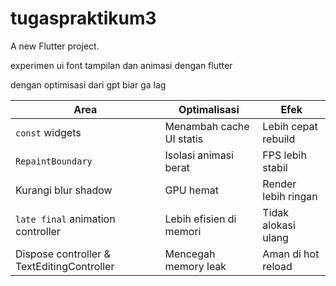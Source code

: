 # tugaspraktikum3

A new Flutter project.

experimen ui font tampilan dan animasi dengan flutter

dengan optimisasi dari gpt biar ga lag

| Area                                       | Optimalisasi             | Efek                |
| ------------------------------------------ | ------------------------ | ------------------- |
| `const` widgets                            | Menambah cache UI statis | Lebih cepat rebuild |
| `RepaintBoundary`                          | Isolasi animasi berat    | FPS lebih stabil    |
| Kurangi blur shadow                        | GPU hemat                | Render lebih ringan |
| `late final` animation controller          | Lebih efisien di memori  | Tidak alokasi ulang |
| Dispose controller & TextEditingController | Mencegah memory leak     | Aman di hot reload  |
